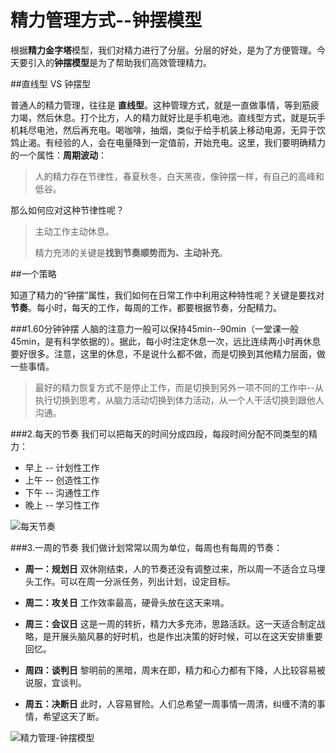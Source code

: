# 精力管理方式--钟摆模型

根据**精力金字塔**模型，我们对精力进行了分层。分层的好处，是为了方便管理。今天要引入的**钟摆模型**是为了帮助我们高效管理精力。

##直线型 VS 钟摆型

普通人的精力管理，往往是 **直线型**。这种管理方式，就是一直做事情，等到筋疲力竭，然后休息。打个比方，人的精力就好比是手机电池。直线型方式，就是玩手机耗尽电池，然后再充电。喝咖啡，抽烟，类似于给手机装上移动电源，无异于饮鸩止渴。有经验的人，会在电量降到一定值前，开始充电。这里，我们要明确精力的一个属性：**周期波动**：
>人的精力存在节律性，春夏秋冬，白天黑夜，像钟摆一样，有自己的高峰和低谷。

那么如何应对这种节律性呢？

> 主动工作主动休息。
>
> 精力充沛的关键是**找到节奏顺势而为、主动补充**。

##一个策略

知道了精力的“钟摆”属性，我们如何在日常工作中利用这种特性呢？关键是要找对**节奏**。每小时，每天的工作，每周的工作，都要根据节奏，分配精力。

###1.60分钟钟摆
人脑的注意力一般可以保持45min--90min（一堂课一般45min，是有科学依据的）。据此，每小时注定休息一次，远比连续两小时再休息要好很多。注意，这里的休息，不是说什么都不做，而是切换到其他精力层面，做一些事情。

> 最好的精力恢复方式不是停止工作，而是切换到另外一项不同的工作中--从执行切换到思考，从脑力活动切换到体力活动，从一个人干活切换到跟他人沟通。

###2.每天的节奏
我们可以把每天的时间分成四段，每段时间分配不同类型的精力：

- 早上 -- 计划性工作
- 上午 -- 创造性工作
- 下午 -- 沟通性工作
- 晚上 -- 学习性工作

![每天节奏](https://github.com/shujianzhao/DeDao/blob/master/photos/%E5%8F%A4%E5%85%B8/%E4%B8%80%E5%A4%A9%E7%9A%84%E9%92%9F%E6%91%86.png)

###3.一周的节奏
我们做计划常常以周为单位，每周也有每周的节奏：

- **周一：规划日**
双休刚结束，人的节奏还没有调整过来，所以周一不适合立马埋头工作。可以在周一分派任务，列出计划，设定目标。

- **周二：攻关日**
工作效率最高，硬骨头放在这天来啃。

- **周三：会议日**
这是一周的转折，精力大多充沛，思路活跃。这一天适合制定战略，是开展头脑风暴的好时机，也是作出决策的好时候，可以在这天安排重要回忆。

- **周四：谈判日**
  黎明前的黑暗，周末在即，精力和心力都有下降，人比较容易被说服，宜谈判。

- **周五：决断日**
此时，人容易冒险。人们总希望一周事情一周清，纠缠不清的事情，希望这天了断。

![精力管理-钟摆模型](https://github.com/shujianzhao/DeDao/blob/master/photos/%E5%8F%A4%E5%85%B8/%E7%B2%BE%E5%8A%9B%E7%AE%A1%E7%90%86-%E9%92%9F%E6%91%86.png)
